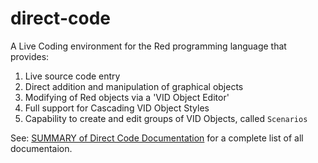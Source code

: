 # direct-code
A Live Coding environment for the Red programming language that provides:

1) Live source code entry
2) Direct addition and manipulation of graphical objects
3) Modifying of Red objects via a 'VID Object Editor'
4) Full support for Cascading VID Object Styles
5) Capability to create and edit groups of VID Objects, called `Scenarios`

See: [SUMMARY of Direct Code Documentation](https://github.com/mikeyaunish/direct-code/blob/master/docs/SUMMARY.adoc) for a complete list of all documentaion.
